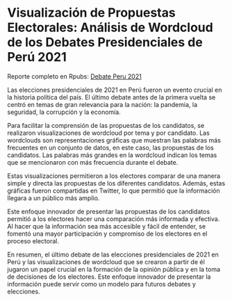 # Visualización de Propuestas Electorales: Análisis de Wordcloud de los Debates Presidenciales de Perú 2021

Reporte completo en Rpubs: [Debate Peru 2021](https://rpubs.com/anamumaq/debatedefinitivo2021)

Las elecciones presidenciales de 2021 en Perú fueron un evento crucial en la historia política del país. El último debate antes de la primera vuelta se centró en temas de gran relevancia para la nación: la pandemia, la seguridad, la corrupción y la economía.

Para facilitar la comprensión de las propuestas de los candidatos, se realizaron visualizaciones de wordcloud por tema y por candidato. Las wordclouds son representaciones gráficas que muestran las palabras más frecuentes en un conjunto de datos, en este caso, las propuestas de los candidatos. Las palabras más grandes en la wordcloud indican los temas que se mencionaron con más frecuencia durante el debate.

Estas visualizaciones permitieron a los electores comparar de una manera simple y directa las propuestas de los diferentes candidatos. Además, estas gráficas fueron compartidas en Twitter, lo que permitió que la información llegara a un público más amplio.

Este enfoque innovador de presentar las propuestas de los candidatos permitió a los electores hacer una comparación más informada y efectiva. Al hacer que la información sea más accesible y fácil de entender, se fomentó una mayor participación y compromiso de los electores en el proceso electoral.

En resumen, el último debate de las elecciones presidenciales de 2021 en Perú y las visualizaciones de wordcloud que se crearon a partir de él jugaron un papel crucial en la formación de la opinión pública y en la toma de decisiones de los electores. Este enfoque innovador de presentar la información puede servir como un modelo para futuros debates y elecciones.
